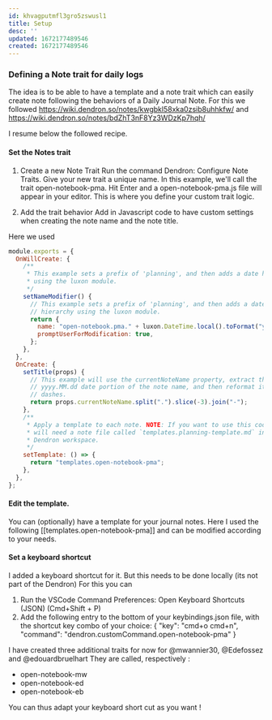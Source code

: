 ```yaml
---
id: khvagputmfl3gro5zswusl1
title: Setup
desc: ''
updated: 1672177489546
created: 1672177489546
---
```



### Defining a Note trait for daily logs

The idea is to be able to have a template and a note trait which can easily create note following the behaviors of a Daily Journal Note.
For this we followed https://wiki.dendron.so/notes/kwgbkl58xka0zsib8uhhkfw/ and https://wiki.dendron.so/notes/bdZhT3nF8Yz3WDzKp7hqh/


I resume below the followed recipe.

#### Set the Notes trait

1. Create a new Note Trait
Run the command Dendron: Configure Note Traits. Give your new trait a unique name. In this example, we'll call the trait open-notebook-pma. Hit Enter and a open-notebook-pma.js file will appear in your editor. This is where you define your custom trait logic.

2. Add the trait behavior
Add in Javascript code to have custom settings when creating the note name and the note title.

Here we used 

```js
module.exports = {
  OnWillCreate: {
    /**
     * This example sets a prefix of 'planning', and then adds a date hierarchy
     * using the luxon module.
     */
    setNameModifier() {
      // This example sets a prefix of 'planning', and then adds a date
      // hierarchy using the luxon module.
      return {
        name: "open-notebook.pma." + luxon.DateTime.local().toFormat("yyyy.MM.dd"),
        promptUserForModification: true,
      };
    },
  },
  OnCreate: {
    setTitle(props) {
      // This example will use the currentNoteName property, extract the
      // yyyy.MM.dd date portion of the note name, and then reformat it with
      // dashes.
      return props.currentNoteName.split(".").slice(-3).join("-");
    },
    /**
     * Apply a template to each note. NOTE: If you want to use this code, you
     * will need a note file called `templates.planning-template.md` in your
     * Dendron workspace.
     */
    setTemplate: () => {
      return "templates.open-notebook-pma";
    },
  },
};
```

#### Edit the template.

You can (optionally) have a template for your journal notes.
Here I used the following [[templates.open-notebook-pma]] and can be modified according to your needs.

#### Set a keyboard shortcut

I added a keyboard shortcut for it. But this needs to be done locally (its not part of the Dendron)
For this you can

1. Run the VSCode Command Preferences: Open Keyboard Shortcuts (JSON) (Cmd+Shift + P)
2. Add the following entry to the bottom of your keybindings.json file, with the shortcut key combo of your choice:
  {
    "key": "cmd+o cmd+n",
    "command": "dendron.customCommand.open-notebook-pma"
  }

I have created three additional traits for now for @mwannier30, @Edefossez and @edouardbruelhart
They are called, respectively : 

- open-notebook-mw
- open-notebook-ed
- open-notebook-eb

You can thus adapt your keyboard short cut as you want !